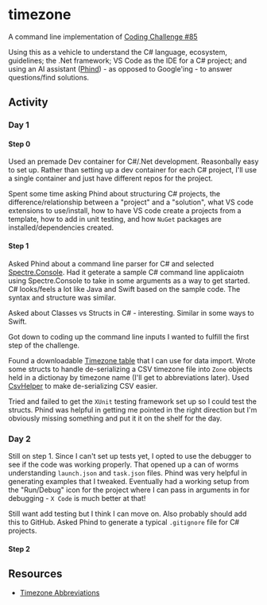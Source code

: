 # timezone

A command line implementation of [Coding Challenge #85](https://codingchallenges.substack.com/p/coding-challenge-85-time-zone-converter)

Using this as a vehicle to understand the C# language, ecosystem, guidelines; the .Net framework; VS Code as the IDE for a C# project; and using an AI assistant ([Phind](https://www.phind.com)) - as opposed to Google'ing - to answer questions/find solutions.

## Activity

### Day 1

#### Step 0
Used an premade Dev container for C#/.Net development. Reasonbally easy to set up. Rather than setting up a dev container for each C# project, I'll use a single container and just have different repos for the project.

Spent some time asking Phind about structuring C# projects, the difference/relationship between a "project" and a "solution", what VS code extensions to use/install, how to have VS code create a projects from a template, how to add in unit testing, and how `NuGet` packages are installed/dependencies created.

#### Step 1
Asked Phind about a command line parser for C# and selected [Spectre.Console](https://spectreconsole.net). Had it geterate a sample C# command line applicaiotn using Spectre.Console to take in some arguments as a way to get started. C# looks/feels a lot like Java and Swift based on the sample code. The syntax and structure was similar.

Asked about Classes vs Structs in C# - interesting. Similar in some ways to Swift.

Got down to coding up the command line inputs I wanted to fulfill the first step of the challenge.

Found a downloadable [Timezone table](https://github.com/bproctor/timezones) that I can use for data import. Wrote some structs to handle de-serializing a CSV timezone file into `Zone` objects held in a dictionay by timezone name (I'll get to abbreviations later). Used [CsvHelper](https://joshclose.github.io/CsvHelper/) to make de-serializing CSV easier.

Tried and failed to get the `XUnit` testing framework set up so I could test the structs. Phind was helpful in getting me pointed in the right direction but I'm obviously missing something and put it it on the shelf for the day.

### Day 2

Still on step 1. Since I can't set up tests yet, I opted to use the debugger to see if the code was working properly. That opened up a can of worms understanding `launch.json` and `task.json` files. Phind was very helpful in generating examples that I tweaked. Eventually had a working setup from the "Run/Debug" icon for the project where I can pass in arguments in for debugging - `X Code` is much better at that! 

Still want add testing but I think I can move on. Also probably should add this to GitHub. Asked Phind to generate a typical `.gitignore` file for C# projects. 

#### Step 2


## Resources

- [Timezone Abbreviations](https://en.wikipedia.org/wiki/List_of_tz_database_time_zones#Time_zone_abbreviations)
